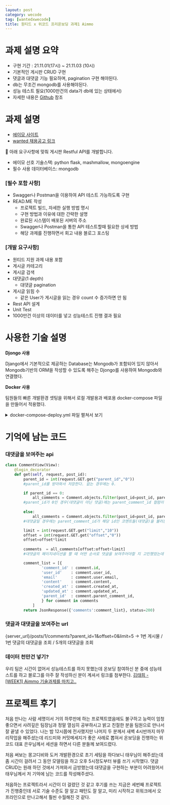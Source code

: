 ```yaml
---
layout: post
category: wecode
tag: [wantedxwecode]
title: 원티드 x 위코드 프리온보딩 과제1 Aimmo 
---
```


# 과제 설명 요약

- 구현 기간 : 21.11.01(17시) ~ 21.11.03 (10시)
- 기본적인 게시판 CRUD 구현
- 댓글과 대댓글 기능 필요하며, pagination 구현 해야된다.
- db는 무조건 mongodb를 사용해야된다.
- 성능 테스트 필요(1000만건의 data가 db에 있는 상태에서)
- 자세한 내용은 [Github](https://github.com/Wanted-Preonboarding-Backend-1st-G5/Assignment1-TW-JW-YY) 참조

# 과제 설명

- [에이모 사이트](https://aimmo.co.kr/)
- [wanted 채용공고 링크](https://www.wanted.co.kr/wd/16937)

<aside>
📝 아래 요구사항에 맞춰 게시판 Restful API를 개발합니다.
</aside>

- 에이모 선호 기술스택: python flask, mashmallow, mongoengine
- 필수 사용 데이터베이스: mongodb

### **[필수 포함 사항]**

- Swagger나 Postman을 이용하여 API 테스트 가능하도록 구현
- READ.ME 작성
    - 프로젝트 빌드, 자세한 실행 방법 명시
    - 구현 방법과 이유에 대한 간략한 설명
    - 완료된 시스템이 배포된 서버의 주소
    - Swagger나 Postman을 통한 API 테스트할때 필요한 상세 방법
    - 해당 과제를 진행하면서 회고 내용 블로그 포스팅

### [개발 요구사항]

- 원티드 지원 과제 내용 포함
- 게시글 카테고리
- 게시글 검색
- 대댓글(1 depth)
    - 대댓글 pagination
- 게시글 읽힘 수
    - 같은 User가 게시글을 읽는 경우 count 수 증가하면 안 됨
- Rest API 설계
- Unit Test
- 1000만건 이상의 데이터를 넣고 성능테스트 진행 결과 필요

# 사용한 기술 설명

**Djongo 사용**

Django에서 기본적으로 제공하는 Database는 Mongodb가 포함되어 있지 않아서 Mongodb기반의 ORM을 작성할 수 있도록 해주는 Djongo를 사용하여 Mongodb와 연결했다.

**Docker 사용**

팀원들의 빠른 개발환경 셋팅을 위해서 로컬 개발용과 배포용 docker-compose 파일을 만들어서 적용했다.

<details markdown="1">
<summary>docker-compose-deploy.yml 파일 펼쳐서 보기</summary>

```
version: "3"
services:
  aimmo_deploy_db:
    image: mongo
    container_name: aimmo_deploy_db
    environment:
      - PUID=1000
      - PGID=1000
    volumes:
      - ./mongodb/database:/data/db
    ports:
      - 27017:27017
    restart: unless-stopped
  aimmo_deploy_backend:
    build:
      context: .
      dockerfile: ./Dockerfile-deploy
    container_name: aimmo_deploy_backend
    ports:
      - 8000:8000
    depends_on:
      - aimmo_deploy_db
    restart: always
    environment:
      DB_HOST: aimmo_deploy_db
      DJANGO_SETTINGS_MODULE: aimmo.settings.deploy
    env_file:
      - .dockerenv.deploy
    command:
      - bash
      - -c
      - |
        python manage.py migrate
        gunicorn --bind 0.0.0.0:8000 aimmo.wsgi:application
    volumes:
      - .:/usr/src/app/
```

</details>

# 기억에 남는 코드

### 대댓글을 보여주는 api

```python
class CommentView(View):
    @login_decorator
    def get(self, request, post_id):
        parent_id = int(request.GET.get("parent_id","0"))
        #parent_id를 받아와서 저장한다. 없는 경우에는 0.

        if parent_id == 0:
            all_comments = Comment.objects.filter(post_id=post_id, parent_comment__isnull=True).select_related('user')
        #parent_id가 0인 경우(대댓글이 아닌 댓글)에는 parent_comment_id 컬럼이 null인 코멘트들(댓글)을 불러온다. 'parent_id' 라는 변수에 0이 입력되면 댓글을 조회
        
        else:
            all_comments = Comment.objects.filter(post_id=post_id, parent_comment_id=parent_id).select_related('user')
        #대댓글일 경우에는 parent_comment_id가 해당 id인 코멘트들(대댓글)을 불러온다. 'parent_id' 라는 변수에 *이 입력되면 *번 댓글의 대댓글을 조회

        limit = int(request.GET.get("limit","10"))
        offset = int(request.GET.get("offset","0"))
        offset=offset*limit
        
        comments  = all_comments[offset:offset+limit]
        #대댓글의 페이지네이션을 짤 때 어떤 순서로 댓글을 보여주어야할 지 고민했었는데 

        comment_list = [{   
                'comment_id' : comment.id,
                'user_id'    : comment.user_id,
                'email'      : comment.user.email,
                'content'    : comment.content,
                'created_at' : comment.created_at,
                'updated_at' : comment.updated_at,
                'parent_id'  : comment.parent_comment_id,
                } for comment in comments
            ]
        return JsonResponse({'comments':comment_list}, status=200)
```

### 댓글과 대댓글을 보여주는 url

{server_url}/posts/1/comments?parent_id=1&offset=0&limit=5
-> 1번 게시물 / 1번 댓글의 대댓글을 조회 / 5개의 대댓글을 조회

### 데이터 천만건 넣기?

우리 팀은 시간이 없어서 성능테스트를 하지 못했는데 온보딩 참여하신 분 중에 성능테스트를 하고 블로그를 아주 잘 작성하신 분이 계셔서 링크를 첨부한다.
[김태희 - [WEEK1] Aimmo 기술과제를 마치고..](https://medium.com/@godtaehee/week1-aimmo-%EA%B8%B0%EC%88%A0%EA%B3%BC%EC%A0%9C%EB%A5%BC-%EB%A7%88%EC%B9%98%EA%B3%A0-67fffb08b47b)

# 프로젝트 후기

처음 만나는 사람 세명이서 거의 하루만에 하는 프로젝트였음에도 불구하고 능력이 엄청 좋으면서 사려깊은 팀장님과 정말 열심히 공부하시고 밝고 친절한 분을 팀원으로 만나서 잘 끝낼 수 있었다.
나는 밤 12시쯤에 전사했지만 나머지 두 분께서 새벽 4시반까지 마무리작업을 해주셨는데 리드미와 커밋메세지가 좋은 사례로 뽑혀서 온보딩을 진행하는 위코드 대표 은우님께서 세션을 하면서 다른 분들께 보여드렸다.  

처음 써보는 몽고디비와 도커 개발환경으로 초기 세팅을 하다보니 태우님이 해주셨는데 좀 시간이 걸려서 그 동안 모델링을 하고 오후 5시정도부터 뷰를 쓰기 시작했다. 댓글 CRUD는 원래 하던 것에서 가져와서 금방했는데 대댓글을 구현하는 부분이 어려웠어서 태우님께서 저 기억에 남는 코드를 작성해주셨다. 

처음하는 프로젝트라서 시간이 더 걸렸던 것 같고 후기를 쓰는 지금은 세번째 프로젝트가 진행중인데 서로 기술 수준도 잘 알고 패턴도 잘 알고, 미리 시작하고 위워크에서 오프라인으로 만나고해서 훨씬 수월해진 것 같다.